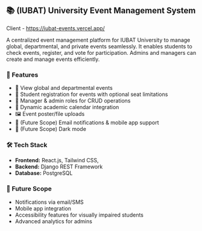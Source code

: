 ## 📚 (IUBAT) University Event Management System
Client - https://iubat-events.vercel.app/

A centralized event management platform for IUBAT University to manage global, departmental, and private events seamlessly. It enables students to check events, register, and vote for participation. Admins and managers can create and manage events efficiently.

### 🚀 Features

* 📰 View global and departmental events
* 📝 Student registration for events with optional seat limitations
* 🔑 Manager & admin roles for CRUD operations
* 📅 Dynamic academic calendar integration
* 🖼️ Event poster/file uploads
* 🔔 (Future Scope) Email notifications & mobile app support
* 🌙 (Future Scope) Dark mode

### 🛠️ Tech Stack

* **Frontend:** React.js, Tailwind CSS,
* **Backend:** Django REST Framework
* **Database:** PostgreSQL

### 📝 Future Scope

* Notifications via email/SMS
* Mobile app integration
* Accessibility features for visually impaired students
* Advanced analytics for admins
